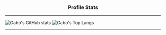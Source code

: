 
<h3 align="center">Profile Stats</h3>
<hr>

  ![Gabo's GitHub stats](https://github-readme-stats.vercel.app/api?username=GaboSO21&show_icons=true&theme=dracula&layout=compact)
  ![Gabo's Top Langs](https://github-readme-stats.vercel.app/api/top-langs/?username=GaboSO21&theme=dracula&layout=compact)

<hr>



